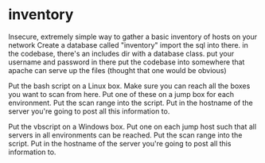 # inventory
Insecure, extremely simple way to gather a basic inventory of hosts on your network
Create a database called "inventory"
import the sql into there.
in the codebase, there's an includes dir with a database class.  put your username and password in there
put the codebase into somewhere that apache can serve up the files
(thought that one would be obvious)

Put the bash script on a Linux box.  Make sure you can reach all the boxes you want to scan from here.  Put one of these on a jump box for each environment.
Put the scan range into the script.
Put in the hostname of the server you're going to post all this information to.

Put the vbscript on a Windows box.
Put one on each jump host such that all servers in all environments can be reached.
Put the scan range into the script.
Put in the hostname of the server you're going to post all this information to.
